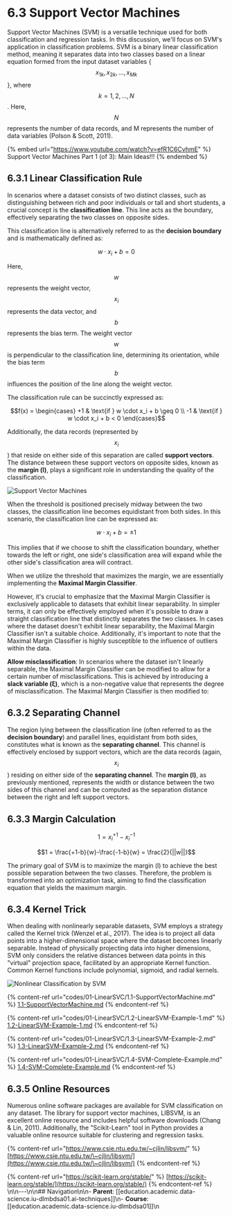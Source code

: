 # 6.3 Support Vector Machines

Support Vector Machines (SVM) is a versatile technique used for both classification and regression tasks. In this discussion, we'll focus on SVM's application in classification problems. SVM is a binary linear classification method, meaning it separates data into two classes based on a linear equation formed from the input dataset variables {$$x_{1k}, x_{2k}, …, x_{Mk}$$}, where $$k = 1, 2, …, N$$. Here, $$N$$ represents the number of data records, and M represents the number of data variables (Polson & Scott, 2011).

{% embed url="https://www.youtube.com/watch?v=efR1C6CvhmE" %}
Support Vector Machines Part 1 (of 3): Main Ideas!!!
{% endembed %}

## 6.3.1 Linear Classification Rule

In scenarios where a dataset consists of two distinct classes, such as distinguishing between rich and poor individuals or tall and short students, a crucial concept is the **classification line**. This line acts as the boundary, effectively separating the two classes on opposite sides.

This classification line is alternatively referred to as the **decision boundary** and is mathematically defined as:

$$w \cdot x_i + b = 0$$

Here, $$w$$ represents the weight vector, $$x_i$$ represents the data vector, and $$b$$ represents the bias term. The weight vector $$w$$ is perpendicular to the classification line, determining its orientation, while the bias term $$b$$ influences the position of the line along the weight vector.

The classification rule can be succinctly expressed as:

$$f(x) = \begin{cases} +1 & \text{if } w \cdot x_i + b \geq 0 \\ -1 & \text{if } w \cdot x_i + b < 0 \end{cases}$$

Additionally, the data records (represented by $$x_i$$) that reside on either side of this separation are called **support vectors**. The distance between these support vectors on opposite sides, known as the **margin (l)**, plays a significant role in understanding the quality of the classification.

![Support Vector Machines](assets/images/data-science/iu-dlmbdsa01/Support-Vector-Machines.png)

When the threshold is positioned precisely midway between the two classes, the classification line becomes equidistant from both sides. In this scenario, the classification line can be expressed as:

$$w \cdot x_i + b = \pm 1$$

This implies that if we choose to shift the classification boundary, whether towards the left or right, one side's classification area will expand while the other side's classification area will contract.

When we utilize the threshold that maximizes the margin, we are essentially implementing the **Maximal Margin Classifier**.

However, it's crucial to emphasize that the Maximal Margin Classifier is exclusively applicable to datasets that exhibit linear separability. In simpler terms, it can only be effectively employed when it's possible to draw a straight classification line that distinctly separates the two classes. In cases where the dataset doesn't exhibit linear separability, the Maximal Margin Classifier isn't a suitable choice. Additionally, it's important to note that the Maximal Margin Classifier is highly susceptible to the influence of outliers within the data.

**Allow misclassification**: In scenarios where the dataset isn't linearly separable, the Maximal Margin Classifier can be modified to allow for a certain number of misclassifications. This is achieved by introducing a **slack variable (ξ)**, which is a non-negative value that represents the degree of misclassification. The Maximal Margin Classifier is then modified to:

## 6.3.2 Separating Channel

The region lying between the classification line (often referred to as the **decision boundary**) and parallel lines, equidistant from both sides, constitutes what is known as the **separating channel**. This channel is effectively enclosed by support vectors, which are the data records (again, $$x_i$$) residing on either side of the **separating channel**. The **margin (l)**, as previously mentioned, represents the width or distance between the two sides of this channel and can be computed as the separation distance between the right and left support vectors.

## 6.3.3 Margin Calculation

$$1 = x_i^{+1}-x_i^{-1}$$

$$1 = \frac{+1-b}{w}-\frac{-1-b}{w} = \frac{2}{||w||}$$

The primary goal of SVM is to maximize the margin (l) to achieve the best possible separation between the two classes. Therefore, the problem is transformed into an optimization task, aiming to find the classification equation that yields the maximum margin.

## 6.3.4 Kernel Trick

When dealing with nonlinearly separable datasets, SVM employs a strategy called the Kernel trick (Wenzel et al., 2017). The idea is to project all data points into a higher-dimensional space where the dataset becomes linearly separable. Instead of physically projecting data into higher dimensions, SVM only considers the relative distances between data points in this "virtual" projection space, facilitated by an appropriate Kernel function. Common Kernel functions include polynomial, sigmoid, and radial kernels.

![Nonlinear Classification by SVM](assets/images/data-science/iu-dlmbdsa01/Nonliniar-Classification-By-SVM.png)

{% content-ref url="codes/01-LinearSVC/1.1-SupportVectorMachine.md" %}
[1.1-SupportVectorMachine.md](codes/01-LinearSVC/1.1-SupportVectorMachine.md)
{% endcontent-ref %}

{% content-ref url="codes/01-LinearSVC/1.2-LinearSVM-Example-1.md" %}
[1.2-LinearSVM-Example-1.md](codes/01-LinearSVC/1.2-LinearSVM-Example-1.md)
{% endcontent-ref %}

{% content-ref url="codes/01-LinearSVC/1.3-LinearSVM-Example-2.md" %}
[1.3-LinearSVM-Example-2.md](codes/01-LinearSVC/1.3-LinearSVM-Example-2.md)
{% endcontent-ref %}

{% content-ref url="codes/01-LinearSVC/1.4-SVM-Complete-Example.md" %}
[1.4-SVM-Complete-Example.md](codes/01-LinearSVC/1.4-SVM-Complete-Example.md)
{% endcontent-ref %}

## 6.3.5 Online Resources

Numerous online software packages are available for SVM classification on any dataset. The library for support vector machines, LIBSVM, is an excellent online resource and includes helpful software downloads (Chang & Lin, 2011). Additionally, the "Scikit-Learn" tool in Python provides a valuable online resource suitable for clustering and regression tasks.

{% content-ref url="https://www.csie.ntu.edu.tw/~cjlin/libsvm/" %}
[https://www.csie.ntu.edu.tw/\~cjlin/libsvm/](https://www.csie.ntu.edu.tw/\~cjlin/libsvm/)
{% endcontent-ref %}

{% content-ref url="https://scikit-learn.org/stable/" %}
[https://scikit-learn.org/stable/](https://scikit-learn.org/stable/)
{% endcontent-ref %}
\n\n---\n\n## Navigation\n\n- **Parent**: [[education.academic.data-science.iu-dlmbdsa01.ai-techniques]]\n- **Course**: [[education.academic.data-science.iu-dlmbdsa01]]\n